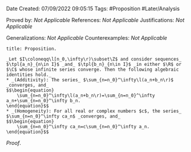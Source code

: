 <div class="topSpace"></div>

Date Created: 07/09/2022 09:05:15
Tags: #Proposition #Later/Analysis

Proved by: _Not Applicable_
References: _Not Applicable_
Justifications: _Not Applicable_

Generalizations: _Not Applicable_
Counterexamples: _Not Applicable_

``` ad-Proposition
title: Proposition.

_Let $I\coloneqq\l[n_0,\infty\r)\subset\Z$ and consider sequences_ $\tpl{a_n}_{n\in I}$ _and_ $\tpl{b_n}_{n\in I}$ _in either $\R$ or $\C$ whose infinite series converge. Then the following algebraic identities hold._
* _(Additivity): The series_ $\sum_{n=n_0}^\infty\l(a_n+b_n\r)$ _converges, and_
$$\begin{equation}
    \sum_{n=n_0}^\infty\l(a_n+b_n\r)=\sum_{n=n_0}^\infty a_n+\sum_{n=n_0}^\infty b_n.
\end{equation}$$
* _(Homogeneity): For all real or complex numbers $c$, the series_ $\sum_{n=n_0}^\infty ca_n$ _converges, and_
$$\begin{equation}
    \sum_{n=n_0}^\infty ca_n=c\sum_{n=n_0}^\infty a_n.
\end{equation}$$

```

_Proof_. 
